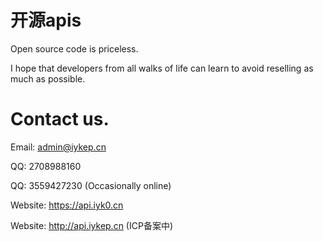 # 开源apis


Open source code is priceless.

I hope that developers from all walks of life can learn to avoid reselling as much as possible.

# Contact us.
Email: admin@iykep.cn

QQ: 2708988160

QQ: 3559427230 (Occasionally online)

Website: https://api.iyk0.cn

Website: http://api.iykep.cn (ICP备案中)
